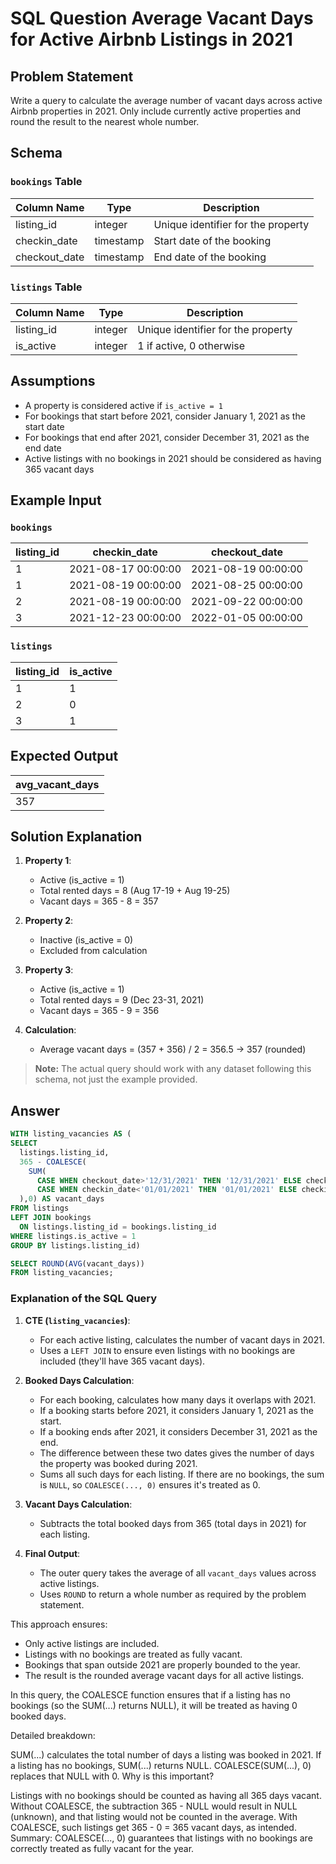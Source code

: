 # SQL Question Average Vacant Days for Active Airbnb Listings in 2021

## Problem Statement

Write a query to calculate the average number of vacant days across active Airbnb properties in 2021. Only include currently active properties and round the result to the nearest whole number.

## Schema

### `bookings` Table

| Column Name  | Type      | Description                |
|--------------|-----------|----------------------------|
| listing_id   | integer   | Unique identifier for the property |
| checkin_date | timestamp | Start date of the booking  |
| checkout_date| timestamp | End date of the booking    |

### `listings` Table

| Column Name | Type    | Description                |
|-------------|---------|----------------------------|
| listing_id  | integer | Unique identifier for the property |
| is_active   | integer | 1 if active, 0 otherwise   |

## Assumptions

- A property is considered active if `is_active = 1`
- For bookings that start before 2021, consider January 1, 2021 as the start date
- For bookings that end after 2021, consider December 31, 2021 as the end date
- Active listings with no bookings in 2021 should be considered as having 365 vacant days

## Example Input

### `bookings`

| listing_id | checkin_date        | checkout_date       |
|------------|---------------------|---------------------|
| 1          | 2021-08-17 00:00:00 | 2021-08-19 00:00:00 |
| 1          | 2021-08-19 00:00:00 | 2021-08-25 00:00:00 |
| 2          | 2021-08-19 00:00:00 | 2021-09-22 00:00:00 |
| 3          | 2021-12-23 00:00:00 | 2022-01-05 00:00:00 |

### `listings`

| listing_id | is_active |
|------------|-----------|
| 1          | 1         |
| 2          | 0         |
| 3          | 1         |

## Expected Output

| avg_vacant_days |
|-----------------|
| 357             |

## Solution Explanation

1. **Property 1**:
   - Active (is_active = 1)
   - Total rented days = 8 (Aug 17-19 + Aug 19-25)
   - Vacant days = 365 - 8 = 357

2. **Property 2**:
   - Inactive (is_active = 0)
   - Excluded from calculation

3. **Property 3**:
   - Active (is_active = 1)
   - Total rented days = 9 (Dec 23-31, 2021)
   - Vacant days = 365 - 9 = 356

4. **Calculation**:
   - Average vacant days = (357 + 356) / 2 = 356.5 → 357 (rounded)

> **Note:** The actual query should work with any dataset following this schema, not just the example provided.

## Answer

```sql
WITH listing_vacancies AS (
SELECT 
  listings.listing_id,
  365 - COALESCE(
    SUM(
      CASE WHEN checkout_date>'12/31/2021' THEN '12/31/2021' ELSE checkout_date END -
      CASE WHEN checkin_date<'01/01/2021' THEN '01/01/2021' ELSE checkin_date END 
  ),0) AS vacant_days
FROM listings 
LEFT JOIN bookings
  ON listings.listing_id = bookings.listing_id 
WHERE listings.is_active = 1
GROUP BY listings.listing_id)

SELECT ROUND(AVG(vacant_days)) 
FROM listing_vacancies;
```

### Explanation of the SQL Query

1. **CTE (`listing_vacancies`)**:
   - For each active listing, calculates the number of vacant days in 2021.
   - Uses a `LEFT JOIN` to ensure even listings with no bookings are included (they'll have 365 vacant days).

2. **Booked Days Calculation**:
   - For each booking, calculates how many days it overlaps with 2021.
   - If a booking starts before 2021, it considers January 1, 2021 as the start.
   - If a booking ends after 2021, it considers December 31, 2021 as the end.
   - The difference between these two dates gives the number of days the property was booked during 2021.
   - Sums all such days for each listing. If there are no bookings, the sum is `NULL`, so `COALESCE(..., 0)` ensures it's treated as 0.

3. **Vacant Days Calculation**:
   - Subtracts the total booked days from 365 (total days in 2021) for each listing.

4. **Final Output**:
   - The outer query takes the average of all `vacant_days` values across active listings.
   - Uses `ROUND` to return a whole number as required by the problem statement.

This approach ensures:

- Only active listings are included.
- Listings with no bookings are treated as fully vacant.
- Bookings that span outside 2021 are properly bounded to the year.
- The result is the rounded average vacant days for all active listings.

In this query, the COALESCE function ensures that if a listing has no bookings (so the SUM(...) returns NULL), it will be treated as having 0 booked days.

Detailed breakdown:

SUM(...) calculates the total number of days a listing was booked in 2021.
If a listing has no bookings, SUM(...) returns NULL.
COALESCE(SUM(...), 0) replaces that NULL with 0.
Why is this important?

Listings with no bookings should be counted as having all 365 days vacant.
Without COALESCE, the subtraction 365 - NULL would result in NULL (unknown), and that listing would not be counted in the average.
With COALESCE, such listings get 365 - 0 = 365 vacant days, as intended.
Summary:
COALESCE(..., 0) guarantees that listings with no bookings are correctly treated as fully vacant for the year.
